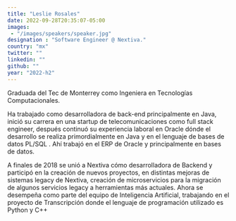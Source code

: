 ```yaml
---
title: "Leslie Rosales"
date: 2022-09-28T20:35:07-05:00
images: 
 - "/images/speakers/speaker.jpg"
designation : "Software Engineer @ Nextiva."
country: "mx"
twitter: ""
linkedin: ""
github: ""
year: "2022-h2"
---
```


Graduada del Tec de Monterrey como Ingeniera en Tecnologías Computacionales.

Ha trabajado como desarrolladora de back-end principalmente en Java, inició su carrera en una startup de telecomunicaciones como full stack engineer, después continuó su experiencia laboral en Oracle dónde el desarrollo se realiza primordialmente en Java y en el lenguaje de bases de datos PL/SQL . Ahí trabajó en el ERP de Oracle y principalmente en bases de datos.

A finales de 2018 se unió a Nextiva cómo desarrolladora de Backend y participó en la creación de nuevos proyectos, en distintas mejoras de sistemas legacy de Nextiva, creación de microservicios para la migración de algunos servicios legacy a herramientas más actuales. Ahora se desempeña como  parte del equipo de Inteligencia Artificial, trabajando en el proyecto de Transcripción donde el lenguaje de programación utilizado es Python y C++